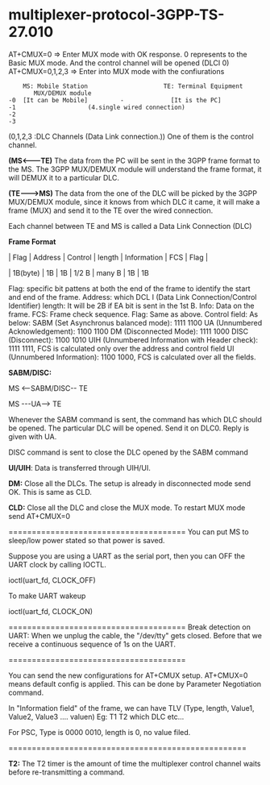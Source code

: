 # multiplexer-protocol-3GPP-TS-27.010

AT+CMUX=0         => Enter MUX mode with OK response. 0 represents to the Basic MUX mode. And the control channel will be opened (DLCI 0)
AT+CMUX=0,1,2,3   => Enter into MUX mode with the confiurations



        MS: Mobile Station                     TE: Terminal Equipment
           MUX/DEMUX module
    -0  [It can be Mobile]         -             [It is the PC]
    -1                    (4.single wired connection) 
    -2
    -3
(0,1,2,3 :DLC Channels (Data Link connection.)) One of them is the control channel.


**(MS<---TE)**
The data from the PC will be sent in the 3GPP frame format to the MS. The 3GPP MUX/DEMUX module will understand the frame format, it will DEMUX it to a
particular DLC.

**(TE--->MS)**
The data from the one of the DLC will be picked by the 3GPP MUX/DEMUX module, since it knows from which DLC it came, it will make a frame (MUX) and send it to the TE over the wired connection.
    
Each channel between TE and MS is called a Data Link Connection (DLC)


**Frame Format**

| Flag | Address | Control | length | Information | FCS | Flag |

| 1B(byte) | 1B | 1B | 1/2 B | many B | 1B | 1B


Flag: specific bit pattens at both the end of the frame to identify the start and end of the frame.
Address: which DCL I (Data Link Connection/Control Identifier)
length: It will be 2B if EA bit is sent in the 1st B.
Info: Data on the frame.
FCS: Frame check sequence.
Flag: Same as above.
Control field: As below:
SABM (Set Asynchronus balanced mode): 1111 1100
UA (Unnumbered Acknowledgement): 1100 1100
DM (Disconnected Mode): 1111 1000
DISC (Disconnect): 1100 1010
UIH (Unnumbered Information with Header check): 1111 1111, FCS is calculated only over the address and control field
UI (Unnumbered Information): 1100 1000, FCS is calculated over all the fields.

**SABM/DISC:**

MS <--SABM/DISC-- TE

MS ---UA-->  TE

Whenever the SABM command is sent, the command has which DLC should be opened. The particular DLC will be opened. 
Send it on DLC0. Reply is given with UA.

DISC command is sent to close the DLC opened by the SABM command

**UI/UIH**:
Data is transferred through UIH/UI.

**DM:**
Close all the DLCs. The setup is already in disconnected mode send OK.
This is same as CLD.

**CLD:**
Close all the DLC and close the MUX mode. To restart MUX mode send AT+CMUX=0

======================================
You can put MS to sleep/low power stated so that power is saved.

Suppose you are using a UART as the serial port, then you can OFF the UART clock by calling IOCTL.

ioctl(uart_fd, CLOCK_OFF)

To make UART wakeup

ioctl(uart_fd, CLOCK_ON)

======================================
Break detection on UART:
When we unplug the cable, the "/dev/tty" gets closed. Before that we receive a continuous sequence of 1s on the UART.

======================================

You can send the new configurations for AT+CMUX setup. AT+CMUX=0 means default config is applied.
This can be done by Parameter Negotiation command.

In "Information field" of the frame, we can have TLV (Type, length, Value1, Value2, Value3 .... valuen)
Eg:                                                                    T1    T2       which DLC etc...


For PSC, Type is 0000 0010, length is 0, no value filed.

===================================================

**T2:**
The T2 timer is the amount of time the multiplexer control channel waits before re-transmitting a command.


        

